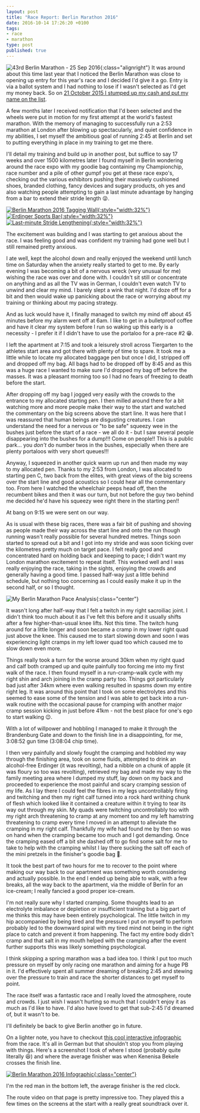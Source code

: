 ```yaml
---
layout: post
title: "Race Report: Berlin Marathon 2016"
date: 2016-10-14 17:26:20 +0100
tags:
- race
- marathon
type: post
published: true
---
```


![43rd Berlin Marathon - 25 Sep 2016](/img/berlin-marathon-2016-logo.gif){:class="alignright"} It was around about this time last year that I noticed the Berlin Marathon was close to opening up entry for this year's race and I decided I'd give it a go.  Entry is via a ballot system and I had nothing to lose if I wasn't selected as I'd get my money back. So on [21 October 2015 I stumped up my cash and put my name on the list](https://twitter.com/lildude/status/656631881715159040).

A few months later I received notification that I'd been selected and the wheels were put in motion for my first attempt at the world's fastest marathon.  With the memory of managing to successfully run a 2:53 marathon at London after blowing up spectacularly, and quiet confidence in my abilities, I set myself the ambitious goal of running 2:45 at Berlin and set to putting everything in place in my training to get me there.

I'll detail my training and build up in another post, but suffice to say 17 weeks and over 1500 kilometres later I found myself in Berlin wondering around the race expo with my goodie bag containing my Championchip, race number and a pile of other gumpf you get at these race expo's, checking out the various exhibitors pushing their massively cushioned shoes, branded clothing, fancy devices and sugary products, oh yes and also watching people attempting to gain a last minute advantage by hanging from a bar to extend their stride length :stuck_out_tongue_winking_eye:.

[![Berlin Marathon 2016 Tagging Wall](/img/berlin-marathon-2016-tag-wall.jpg){:style="width:32%"}](https://www.instagram.com/p/BKsnXgHAN5A/) [![Erdinger Sports Bar](/img/erdinger-sports-bar.jpg){:style="width:32%"}](https://www.instagram.com/p/BKso8CugNug/) [![Last-minute Stride Lengthening](/img/berlin-marathon-2016-hanging.jpg){:style="width:32%"}](https://www.instagram.com/p/BKsu4gFgJMb/)

The excitement was building and I was starting to get anxious about the race. I was feeling good and was confident my training had gone well but I still remained pretty anxious.

I ate well, kept the alcohol down and really enjoyed the weekend until lunch time on Saturday when the anxiety really started to get to me. By early evening I was becoming a bit of a nervous wreck (very unusual for me) wishing the race was over and done with. I couldn't sit still or concentrate on anything and as all the TV was in German, I couldn't even watch TV to unwind and clear my mind. I barely slept a wink that night.  I'd doze off for a bit and then would wake up panicking about the race or worrying about my training or thinking about my pacing strategy.

And as luck would have it, I finally managed to switch my mind off about 45 minutes before my alarm went off at 6am. I like to get in a bulletproof coffee and have it clear my system before I run so waking up this early is a necessity - I prefer it if I didn't have to use the portaloo for a pre-race #2 😁.

I left the apartment at 7:15 and took a leisurely stroll across Tiergarten to the athletes start area and got there with plenty of time to spare. It took me a little while to locate my allocated baggage pen but once I did, I stripped off and dropped off my bag. All bags had to be dropped off by 8:45 and as this was a huge race I wanted to make sure I'd dropped my bag off before the masses.  It was a pleasant morning too so I had no fears of freezing to death before the start.

After dropping off my bag I jogged very easily with the crowds to the entrance to my allocated starting pen. I then milled around there for a bit watching more and more people make their way to the start and watched the commentary on the big screens above the start line. It was here that I was reassured that human beings are disgusting creatures. I can understand the need for a nervous or "to be safe" squeezy wee in the bushes just before the start of a race - we all do it - but I saw several people disappearing into the bushes for a dump!!!  Come on people!!  This is a public park... you _don't_ do number twos in the bushes, especially when there are plenty portaloos with very short queues!!!

Anyway, I squeezed in another quick warm up run and then made my way to my allocated pen. Thanks to my 2:53 from London, I was allocated to starting pen C, two back from the elites, with great views of the big screens over the start line and good acoustics so I could hear all the commentary too.  From here I watched the wheelchair peeps head off, then the recumbent bikes and then it was our turn, but not before the guy two behind me decided he'd have his squeezy wee right there in the starting pen!!

At bang on 9:15 we were sent on our way.

As is usual with these big races, there was a fair bit of pushing and shoving as people made their way across the start line and onto the run though running wasn't really possible for several hundred metres. Things soon started to spread out a bit and I got into my stride and was soon ticking over the kilometres pretty much on target pace.  I felt really good and concentrated hard on holding back and keeping to pace; I didn't want my London marathon excitement to repeat itself. This worked well and I was really enjoying the race, taking in the sights, enjoying the crowds and generally having a good time. I passed half-way just a little behind schedule, but nothing too concerning as I could easily make it up in the second half, or so I thought.

![My Berlin Marathon Pace Analysis](/img/berlin-marathon-2016-race-analysis.png){:class="center"}

It wasn't long after half-way that I felt a twitch in my right sacroiliac joint. I didn't think too much about it as I've felt this before and it usually shifts after a few higher-than-usual knee lifts. Not this time. The twitch hung around for a little longer and soon became a cramp in my lower right quad just above the knee. This caused me to start slowing down and soon I was experiencing light cramps in my left lower quad too which caused me to slow down even more.

Things really took a turn for the worse around 30km when my right quad and calf both cramped up and quite painfully too forcing me into my first walk of the race. I then found myself in a run-cramp-walk cycle with my right shin and arch joining in the cramp party too.  Things got particularly bad just after 34km where even walking resulted in spasms down my entire right leg.  It was around this point that I took on some electrolytes and this seemed to ease some of the tension and I was able to get back into a run-walk routine with the occasional pause for cramping with another major cramp session kicking in just before 41km - not the best place for one's ego to start walking 😉.

With a lot of willpower and hobbling I managed to make it through the Brandenburg Gate and down to the finish line in a disappointing, for me, 3:08:52 gun time (3:08:04 chip time).

I then very painfully and slowly fought the cramping and hobbled my way through the finishing area, took on some fluids, attempted to drink an alcohol-free Erdinger (it was revolting), had a nibble on a chunk of apple (it was floury so too was revolting), retrieved my bag and made my way to the family meeting area where I dumped my stuff, lay down on my back and proceeded to experience the most painful and scary cramping session of my life.  As I lay there I could feel the fibres in my legs uncontrollably firing and twitching and then my right calf turned into a rock hard writhing chunk of flesh which looked like it contained a creature within it trying to tear its way out through my skin.  My quads were twitching uncontrollably too with my right arch threatening to cramp at any moment too and my left hamstring threatening to cramp every time I moved in an attempt to alleviate the cramping in my right calf. Thankfully my wife had found me by then so was on hand when the cramping became too much and I got demanding. Once the cramping eased off a bit she dashed off to go find some salt for me to take to help with the cramping whilst I lay there sucking the salt off each of the mini pretzels in the finisher's goodie bag 🙂.

It took the best part of two hours for me to recover to the point where making our way back to our apartment was something worth considering and actually possible. In the end I ended up being able to walk, with a few breaks, all the way back to the apartment, via the middle of Berlin for an ice-cream; I really fancied a good proper ice-cream.

I'm not really sure why I started cramping. Some thoughts lead to an electrolyte imbalance or depletion or insufficient training but a big part of me thinks this may have been entirely psychological. The little twitch in my hip accompanied by being tired and the pressure I put on myself to perform probably led to the downward spiral with my tired mind not being in the right place to catch and prevent it from happening.  The fact my entire body didn't cramp and that salt in my mouth helped with the cramping after the event further supports this was likely something psychological.

I think skipping a spring marathon was a bad idea too. I think I put too much pressure on myself by only racing one marathon and aiming for a huge PB in it. I'd effectively spent all summer dreaming of breaking 2:45 and stewing over the pressure to train and race the shorter distances to get myself to point.

The race itself was a fantastic race and I really loved the atmosphere, route and crowds. I just wish I wasn't hurting so much that I couldn't enjoy it as much as I'd like to have.  I'd also have loved to get that sub-2:45 I'd dreamed of, but it wasn't to be.

I'll definitely be back to give Berlin another go in future.

On a lighter note, you have to checkout [this cool interactive infographic](http://interaktiv.morgenpost.de/berlin-marathon-2016/) from the race. It's all in German but that shouldn't stop you from playing with things.  Here's a screenshot I took of where I stood (probably quite literally 😆) and where the average finisher was when Kenenisa Bekele crosses the finish line.

[![Berlin Marathon 2016 Infographic](/img/berlin-marathon-info-graphic.png){:class="center"}](http://interaktiv.morgenpost.de/berlin-marathon-2016/)

I'm the red man in the bottom left, the average finisher is the red clock.

The route video on that page is pretty impressive too. They played this a few times on the screens at the start with a really great soundtrack over it.
